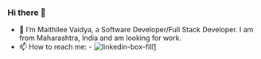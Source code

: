### Hi there 👋
- 🔭 I’m Maithilee Vaidya, a Software Developer/Full Stack Developer. I am from Maharashtra, India and am looking for work. 
- 📫 How to reach me: - 
![linkedin-box-fill](https://user-images.githubusercontent.com/32967517/96509713-13a7b480-127a-11eb-935c-132f74f8fc7d.png)[1]
<!--
**maithileev/maithileev** is a ✨ _special_ ✨ repository because its `README.md` (this file) appears on your GitHub profile.

Here are some ideas to get you started:


- 🌱 I’m currently learning ...
- 👯 I’m looking to collaborate on ...
- 🤔 I’m looking for help with ...
- 💬 Ask me about ...
- 📫 How to reach me: ...
- 😄 Pronouns: ...
- ⚡ Fun fact: ...
-->
[1]: www.linkedin.com/in/maithilee-vaidya
